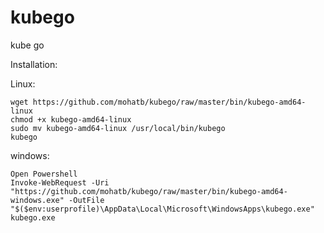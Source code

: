 # kubego
kube go


Installation:

Linux:

```
wget https://github.com/mohatb/kubego/raw/master/bin/kubego-amd64-linux
chmod +x kubego-amd64-linux
sudo mv kubego-amd64-linux /usr/local/bin/kubego
kubego
```


windows:

```
Open Powershell
Invoke-WebRequest -Uri "https://github.com/mohatb/kubego/raw/master/bin/kubego-amd64-windows.exe" -OutFile "$($env:userprofile)\AppData\Local\Microsoft\WindowsApps\kubego.exe"
kubego.exe
```

